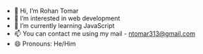 - 👋 Hi, I’m Rohan Tomar
- 👀 I’m interested in web development
- 🌱 I’m currently learning JavaScript
- 📫 You can contact me using my mail - ntomar313@gmail.com
- 😄 Pronouns: He/Him


<!---
Rohan-218/Rohan-218 is a ✨ special ✨ repository because its `README.md` (this file) appears on your GitHub profile.
You can click the Preview link to take a look at your changes.
--->
